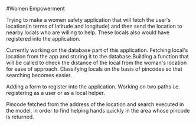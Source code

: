 #Women Empowerment

Trying to make a women safety application that will fetch the user's location(in terms of latitude and longitude) and then send the location to nearby locals who are willing to help. These locals also would have registered into the application. 

Currently working on the database part of this application. Fetching local's location from the app and storing it to the database.Building a function that will be called to check the distance of the local from the woman's location for ease of approach. Classifying locals on the basis of pincodes so that searching becomes easier.


Adding a form to register into the application. Working on two paths i.e. registering as a user or as a local helper.


Pincode fetched from the address of the location and search executed in the model, in order to find helping hands quickly in the area whose pincode is returned.
